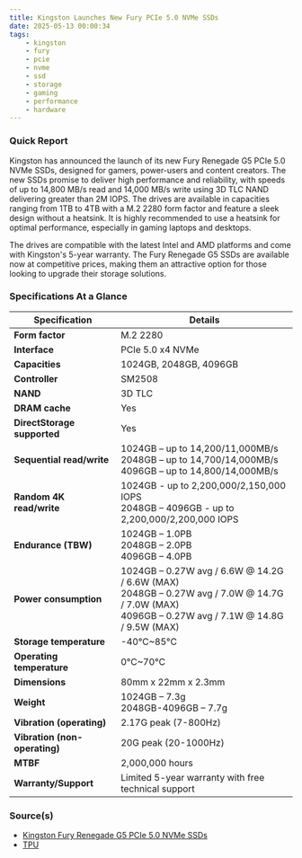 ```yaml
---
title: Kingston Launches New Fury PCIe 5.0 NVMe SSDs
date: 2025-05-13 00:00:34
tags:
    - kingston
    - fury
    - pcie
    - nvme
    - ssd
    - storage
    - gaming
    - performance
    - hardware
---
```


### Quick Report

Kingston has announced the launch of its new Fury Renegade G5 PCIe 5.0 NVMe SSDs, designed for gamers, power-users and content creators. The new SSDs promise to deliver high performance and reliability, with speeds of up to 14,800 MB/s read and 14,000 MB/s write using 3D TLC NAND delivering greater than 2M IOPS. The drives are available in capacities ranging from 1TB to 4TB with a M.2 2280 form factor and feature a sleek design without a heatsink. It is highly recommended to use a heatsink for optimal performance, especially in gaming laptops and desktops.
<!-- more -->
The drives are compatible with the latest Intel and AMD platforms and come with Kingston's 5-year warranty. The Fury Renegade G5 SSDs are available now at competitive prices, making them an attractive option for those looking to upgrade their storage solutions.

### Specifications At a Glance

| Specification              | Details                                                                 |
|----------------------------|-------------------------------------------------------------------------|
| **Form factor**            | M.2 2280                                                              |
| **Interface**              | PCIe 5.0 x4 NVMe                                                     |
| **Capacities**             | 1024GB, 2048GB, 4096GB                                               |
| **Controller**             | SM2508                                                               |
| **NAND**                   | 3D TLC                                                               |
| **DRAM cache**             | Yes                                                                  |
| **DirectStorage supported**| Yes                                                                  |
| **Sequential read/write**  | 1024GB – up to 14,200/11,000MB/s<br>2048GB – up to 14,700/14,000MB/s<br>4096GB – up to 14,800/14,000MB/s |
| **Random 4K read/write**   | 1024GB - up to 2,200,000/2,150,000 IOPS<br>2048GB – 4096GB - up to 2,200,000/2,200,000 IOPS |
| **Endurance (TBW)**        | 1024GB – 1.0PB<br>2048GB – 2.0PB<br>4096GB – 4.0PB                   |
| **Power consumption**      | 1024GB – 0.27W avg / 6.6W @ 14.2G / 6.6W (MAX)<br>2048GB – 0.27W avg / 7.0W @ 14.7G / 7.0W (MAX)<br>4096GB – 0.27W avg / 7.1W @ 14.8G / 9.5W (MAX) |
| **Storage temperature**    | -40°C~85°C                                                           |
| **Operating temperature**  | 0°C~70°C                                                             |
| **Dimensions**             | 80mm x 22mm x 2.3mm                                                  |
| **Weight**                 | 1024GB – 7.3g<br>2048GB-4096GB – 7.7g                                |
| **Vibration (operating)**  | 2.17G peak (7-800Hz)                                                 |
| **Vibration (non-operating)**| 20G peak (20-1000Hz)                                               |
| **MTBF**                   | 2,000,000 hours                                                     |
| **Warranty/Support**       | Limited 5-year warranty with free technical support                  |

### Source(s)

- [Kingston Fury Renegade G5 PCIe 5.0 NVMe SSDs][def2]
- [TPU][def]

[def]: https://www.techpowerup.com/336648/kingston-fury-releases-high-performance-pcie-5-0-nvme-ssd
[def2]: https://www.kingston.com/en/ssd/gaming/kingston-fury-renegade-g5-nvme-m2-ssd